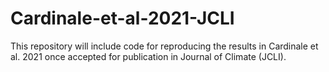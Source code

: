 # Cardinale-et-al-2021-JCLI
This repository will include code for reproducing the results in Cardinale et al. 2021 once accepted for publication in Journal of Climate (JCLI). 
